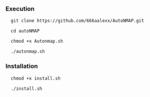 ### Execution

```
  git clone https://github.com/666aalexx/AutoNMAP.git
  
  cd autoNMAP
  
  chmod +x Autonmap.sh
  
  ./autonmap.sh
```

### Installation
```
  chmod +x install.sh

  ./install.sh
```
